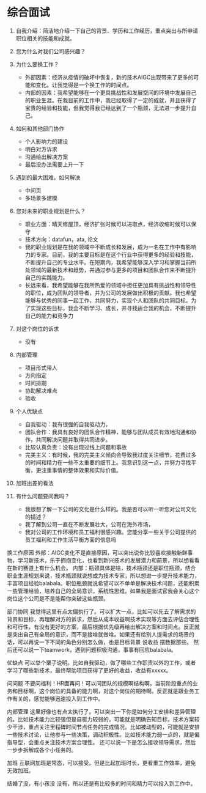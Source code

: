 # 综合面试
1. 自我介绍：简洁地介绍一下自己的背景、学历和工作经历，重点突出与所申请职位相关的技能和成就。

2. 您为什么对我们公司感兴趣？

3. 为什么要换工作？
   - 外部因素：经济从疫情的破坏中恢复，新的技术AIGC出现带来了更多的可能和变化。让我觉得是一个换工作的时间点。
   - 内部的因素：我希望能够在一个更具挑战性和发展空间的环境中发展自己的职业生涯。在我目前的工作中，我已经取得了一定的成就，并且获得了宝贵的经验和技能，但我觉得我已经达到了一个瓶颈，无法进一步提升自己。

5. 如何和其他部门协作
   - 个人影响力的建设
   - 明白对方诉求
   - 沟通给出解决方案
   - 最后没办法需要上升一下
     
2. 遇到的最大困难，如何解决
   - 中间页
   - 多场景多建模
     
3. 您对未来的职业规划是什么？
   - 职业方面：晴天修屋顶，经济扩张时候可以进取点，经济收缩时候可以保守
   - 技术方向：datafun，ata, 论文
   - 我的职业规划是在我的领域中不断成长和发展，成为一名在工作中有影响力的专家。目前，我的主要目标是在这个行业中获得更多的经验和技能，不断提升自己的专业水平。在短期内，我希望能够深入学习和掌握当前所处领域的最新技术和趋势，并通过参与更多的项目和团队合作来不断提升自己的实践能力。
   - 长远来看，我希望能够在我所热爱的领域中担任更加具有挑战性和领导性的职位，成为团队的领导者，并为公司的发展做出积极的贡献。我也希望能够与优秀的同事一起工作，共同努力，实现个人和团队的共同目标。为了实现这些目标，我会不断学习、成长，并寻找适合我的机会，不断提升自己的能力和竞争力
4. 对这个岗位的诉求
   - 没有
5. 内部管理
   - 项目形式带人
   - 方向指定
   - 时间排期
   - 协助解决难点
   - 验收
6. 个人优缺点
   - 自我驱动：我有很强的自我驱动力，
   - 团队合作：我具有良好的团队合作精神，能够与团队成员有效地沟通和协作，共同解决问题并取得共同进步。
   - 比较认真负责：没有出现过线上问题和事故
   - 完美主义：有时候，我的完美主义倾向会导致我过度关注细节，花费过多的时间和精力在一些不太重要的细节上。我意识到这一点，并努力寻找平衡，更注重事情的整体效果和实际价值。
8. 加班出差的看法
9. 有什么问题要问我吗？
   - 我很想了解一下公司的文化是什么样的。我是否可以听一听您对公司文化的描述？
   - 我了解到公司一直在不断发展壮大，公司在海外市场，
   - 我对公司的工作环境和员工福利很感兴趣。您能分享一些关于公司提供的员工福利和工作生活平衡方面的信息吗
  
换工作原因
外部：AIGC变化不是直接原因，可以突出说你比较喜欢接触新鲜事物，学习新技术，乐于拥抱变化，也看到新兴技术的发展潜力和前景，所以想看看在新的赛道上有什么机会。
内部：瓶颈具体是啥，技术瓶颈还是职位瓶颈，结合职业生涯规划来说，技术瓶颈就说想成为技术专家，所以想进一步提升技术能力，丰富项目经验balabala。职位瓶颈就说希望可以不单单是解决技术问题，还能积累一些管理经验，培养自己的全局意识，系统性思维。如果我是面试官我会关心这个岗位这个公司是不是能帮你突破这些瓶颈。

部门协同
我觉得这里有点太偏执行了。可以扩大一点，比如可以先去了解需求的背景和目标，再理解对方的诉求，然后从成本收益啊技术实现等方面去评估合理性和可行性，有没有更好的方案，最后根据优先级再给出解决方案和时间点。反正就是突出自己有全局的意识，而不是接啥就做啥。如果还有给别人提需求的场景的话，可以再说一下不同的角色分别怎么做，也是目标背景 说收益 摆数据那些。 然后还可以说一下teamwork，遇到问题积极沟通，事事有回应balabala。

优缺点
可以举个栗子说明。比如自我驱动，做了哪些工作职责以外的工作，或者学习了哪些新技术，最终帮助项目获得了更好的收益，收益有xxxxx。

问问题
不要问福利！HR面再问！可以问团队的规模啊结构啊，当前阶段重点的业务和目标啊，这个岗位的具备的能力啊，对这个岗位的期待啊。反正就是跟业务工作有关的，感觉能够迅速投入到工作中。

内部管理
这里好像也有点太执行了。可以突出一下你是如何分工安排和差异管理的。比如技术能力比较强但是自驱力较弱的，可能就是明确告知目标，技术方案较少干涉，重点关注里程碑时间节点任务的完成情况。比如被动型的，可能就是安排一些技术讨论，让他参与一些决策，调动积极性。比如技术能力弱一点的，就是偏指导型，会重点关注技术方案合理性。
还可以说一下是怎么接收领导需求，然后一步步拆解成各个小任务的。

加班
互联网加班是常态，可以接受。但是比起加班时长，更看重工作效率，避免无效加班。

结婚了没，有小孩没
没有，所以还是有比较多的时间和精力可以投入到工作中。
